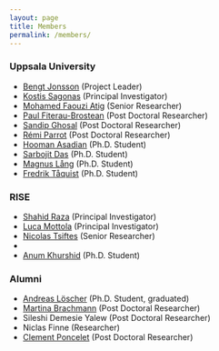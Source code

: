 ```yaml
---
layout: page
title: Members
permalink: /members/
---
```


### Uppsala University

- [Bengt Jonsson][BengtJonssonHomepage] (Project Leader)
- [Kostis Sagonas][KostisSagonasHomepage] (Principal Investigator)
- [Mohamed Faouzi Atig][AtigHomepage] (Senior Researcher)
- [Paul Fiterau-Brostean][PaulFiterauHomepage] (Post Doctoral Researcher)
- [Sandip Ghosal][SandipGhosalHomepage] (Post Doctoral Researcher)
- [Rémi Parrot][RemiParrotHomepage] (Post Doctoral Researcher)
- [Hooman Asadian][HoomanAsadianHomepage] (Ph.D. Student)
- [Sarbojit Das][SarbojitDasHomepage] (Ph.D. Student)
- [Magnus Lång][MagnusLangHomepage] (Ph.D. Student)
- [Fredrik Tåquist][FredrikTaquistHomepage] (Ph.D. Student)

### RISE

- [Shahid Raza][ShahidRazaHomepage] (Principal Investigator)
- [Luca Mottola][LucaMottolaHomepage] (Principal Investigator) 
- [Nicolas Tsiftes][NicolasTsiftesHomepage] (Senior Researcher) 
- [Chetna Singhal]: [ChetnaSinghalHomepage] (Post Doctoral Researcher)
- [Anum Khurshid][AnumKhurshidHomepage] (Ph.D. Student)

### Alumni
- [Andreas Löscher][AndreasLöscherScholar] (Ph.D. Student, graduated)
- [Martina Brachmann][MartinaBrachmannHomepage] (Post Doctoral Researcher)
- Sileshi Demesie Yalew (Post Doctoral Researcher)
- Niclas Finne (Researcher)
- [Clement Poncelet][ClementPonceletHomepage] (Post Doctoral Researcher)

[BengtJonssonHomepage]: http://user.it.uu.se/~bengt/
[KostisSagonasHomepage]: http://user.it.uu.se/~kostis/
[AtigHomepage]: https://www.it.uu.se/katalog/mohat117/atig
[PaulFiterauHomepage]: http://www.it.uu.se/katalog/paufi492
[SandipGhosalHomepage]: https://www.it.uu.se/katalog/sangh443
[RemiParrotHomepage]: https://www.it.uu.se/katalog/rempa665
[ClementPonceletHomepage]: http://www.it.uu.se/katalog/clepo169
[HoomanAsadianHomepage]: http://www.it.uu.se/katalog/hooas351
[SarbojitDasHomepage]: http://www.it.uu.se/katalog/sarda436
[MagnusLangHomepage]: http://www.it.uu.se/katalog/magla262
[FredrikTaquistHomepage]: http://www.it.uu.se/katalog/freta296
[AndreasLöscherScholar]: https://scholar.google.com/citations?user=E4LXtaEAAAAJ
[ShahidRazaHomepage]: https://www.ri.se/shahid-raza
[LucaMottolaHomepage]: https://www.ri.se/luca-mottola
[NicolasTsiftesHomepage]: https://www.ri.se/nicolas-tsiftes
[MartinaBrachmannHomepage]: https://martinabr.github.io/
[ChetnaSinghalHomepage]: https://www.ri.se/en/person/chetna-singhal
[AnumKhurshidHomepage]: https://www.ri.se/anum-khurshid
